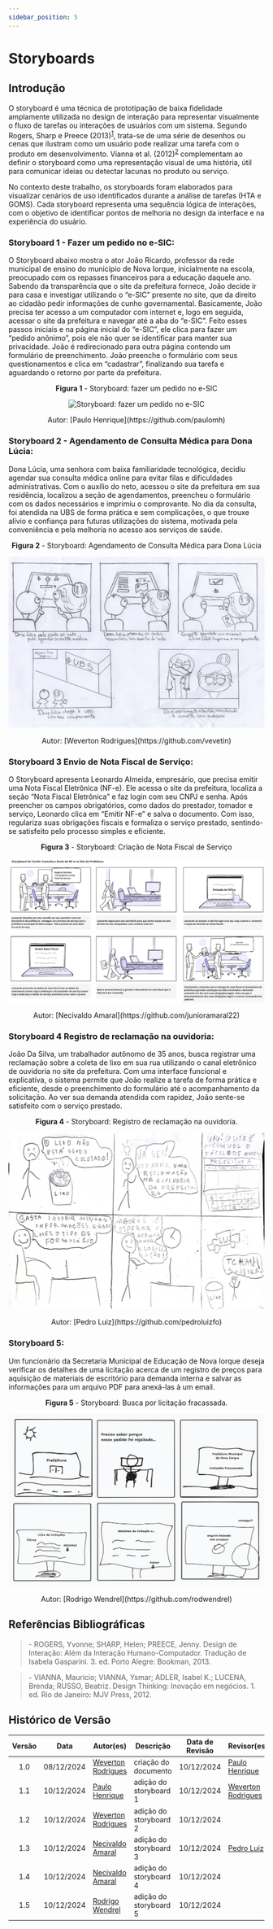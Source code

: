 ```yaml
---
sidebar_position: 5
---
```


# Storyboards

## Introdução

O storyboard é uma técnica de prototipação de baixa fidelidade amplamente utilizada no design de interação para representar visualmente o fluxo de tarefas ou interações de usuários com um sistema. Segundo Rogers, Sharp e Preece (2013)<sup>[1](../nivel01/storyboards.md#referências-bibliográficas)</sup>, trata-se de uma série de desenhos ou cenas que ilustram como um usuário pode realizar uma tarefa com o produto em desenvolvimento. Vianna et al. (2012)<sup>[2](../nivel01/storyboards.md#referências-bibliográficas)</sup> complementam ao definir o storyboard como uma representação visual de uma história, útil para comunicar ideias ou detectar lacunas no produto ou serviço.

No contexto deste trabalho, os storyboards foram elaborados para visualizar cenários de uso identificados durante a análise de tarefas (HTA e GOMS). Cada storyboard representa uma sequência lógica de interações, com o objetivo de identificar pontos de melhoria no design da interface e na experiência do usuário.

### Storyboard 1 - Fazer um pedido no e-SIC:

O Storyboard abaixo mostra o ator João Ricardo, professor da rede municipal de ensino do município de Nova Iorque, inicialmente na escola, preocupado com os repasses financeiros para a educação daquele ano. Sabendo da transparência que o site da prefeitura fornece, João decide ir para casa e investigar utilizando o “e-SIC” presente no site, que da direito ao cidadão pedir informações de cunho governamental. Basicamente, João precisa ter acesso a um computador com internet e, logo em seguida, acessar o site da prefeitura e navegar até a aba do “e-SIC”. Feito esses passos iniciais e na página inicial do “e-SIC”, ele clica para fazer um “pedido anônimo”, pois ele não quer se identificar para manter sua privacidade. João é redirecionado para outra página contendo um formulário de preenchimento. João preenche o formulário com seus questionamentos e clica em “cadastrar”, finalizando sua tarefa e aguardando o retorno por parte da prefeitura.

<center>

<p style={{ textAlign: 'center', fontSize: '18px' }}><b>Figura 1</b> - Storyboard: fazer um pedido no e-SIC</p>

![Storyboard: fazer um pedido no e-SIC](../assets/storyboard-paulo.jpg)

<p style={{ textAlign: 'center', fontSize: '17px' }}>Autor: [Paulo Henrique](https://github.com/paulomh)</p>

</center>

### Storyboard 2 - Agendamento de Consulta Médica para Dona Lúcia:

Dona Lúcia, uma senhora com baixa familiaridade tecnológica, decidiu agendar sua consulta médica online para evitar filas e dificuldades administrativas. Com o auxílio do neto, acessou o site da prefeitura em sua residência, localizou a seção de agendamentos, preencheu o formulário com os dados necessários e imprimiu o comprovante. No dia da consulta, foi atendida na UBS de forma prática e sem complicações, o que trouxe alívio e confiança para futuras utilizações do sistema, motivada pela conveniência e pela melhoria no acesso aos serviços de saúde.

<center>

<p style={{ textAlign: 'center', fontSize: '18px' }}><b>Figura 2</b> - Storyboard: Agendamento de Consulta Médica para Dona Lúcia</p>

![Storyboard: agendamento de consulta médica](../assets/storyboard-weverton.jfif)

<p style={{ textAlign: 'center', fontSize: '17px' }}>Autor: [Weverton Rodrigues](https://github.com/vevetin)</p>

</center>


### Storyboard 3 Envio de Nota Fiscal de Serviço:

O Storyboard apresenta Leonardo Almeida, empresário, que precisa emitir uma Nota Fiscal Eletrônica (NF-e). Ele acessa o site da prefeitura, localiza a seção “Nota Fiscal Eletrônica” e faz login com seu CNPJ e senha. Após preencher os campos obrigatórios, como dados do prestador, tomador e serviço, Leonardo clica em “Emitir NF-e” e salva o documento. Com isso, regulariza suas obrigações fiscais e formaliza o serviço prestado, sentindo-se satisfeito pelo processo simples e eficiente.

<center>

<p style={{ textAlign: 'center', fontSize: '18px' }}><b>Figura 3</b> - Storyboard: Criação de Nota Fiscal de Serviço</p>

![Storyboard: agendamento de consulta médica](../assets/storyboard-necivaldo.png)

<p style={{ textAlign: 'center', fontSize: '17px' }}>Autor: [Necivaldo Amaral](https://github.com/junioramaral22)</p>

</center>


### Storyboard 4 Registro de reclamação na ouvidoria:

João Da Silva, um trabalhador autônomo de 35 anos, busca registrar uma reclamação sobre a coleta de lixo em sua rua utilizando o canal eletrônico de ouvidoria no site da prefeitura. Com uma interface funcional e explicativa, o sistema permite que João realize a tarefa de forma prática e eficiente, desde o preenchimento do formulário até o acompanhamento da solicitação. Ao ver sua demanda atendida com rapidez, João sente-se satisfeito com o serviço prestado.

<center>

<p style={{ textAlign: 'center', fontSize: '18px' }}><b>Figura 4</b> - Storyboard: Registro de reclamação na ouvidoria.</p>

![Ouvidoria](../assets/Storyboard-Pedro.jpg)

<p style={{ textAlign: 'center', fontSize: '17px' }}>Autor: [Pedro Luiz](https://github.com/pedroluizfo)</p>

</center>

### Storyboard 5:

Um funcionário da Secretaria Municipal de Educação de Nova Iorque deseja verificar os detalhes de uma licitação acerca de um registro de preços para aquisição de materiais de escritório para demanda interna e salvar as informações para um arquivo PDF para anexá-las à um email.

<center>

<p style={{ textAlign: 'center', fontSize: '18px' }}><b>Figura 5</b> - Storyboard: Busca por licitação fracassada.</p>

![Ouvidoria](../assets/storyboard-rodrigo.png)

<p style={{ textAlign: 'center', fontSize: '17px' }}>Autor: [Rodrigo Wendrel](https://github.com/rodwendrel)</p>

</center>




## Referências Bibliográficas
> \- ROGERS, Yvonne; SHARP, Helen; PREECE, Jenny. Design de Interação: Além da Interação Humano-Computador. Tradução de Isabela Gasparini. 3. ed. Porto Alegre: Bookman, 2013.

> \- VIANNA, Maurício; VIANNA, Ysmar; ADLER, Isabel K.; LUCENA, Brenda; RUSSO, Beatriz. Design Thinking: Inovação em negócios. 1. ed. Rio de Janeiro: MJV Press, 2012.

## Histórico de Versão

| Versão | Data | Autor(es) | Descrição | Data de Revisão | Revisor(es) |
|:---:|:---:|---|---|:---:|---|
| 1.0 | 08/12/2024 | [Weverton Rodrigues](https://github.com/vevetin) | criação do documento | 10/12/2024 | [Paulo Henrique](https://github.com/paulomh) |
| 1.1 | 10/12/2024 | [Paulo Henrique](https://github.com/paulomh) | adição do storyboard 1 | 10/12/2024 | [Weverton Rodrigues](https://github.com/vevetin) |
| 1.2 | 10/12/2024 | [Weverton Rodrigues](https://github.com/vevetin) | adição do storyboard 2 | 10/12/2024 |  |
| 1.3 | 10/12/2024 | [Necivaldo Amaral](https://github.com/junioramaral22) | adição do storyboard 3 | 10/12/2024 | [Pedro Luiz](https://github.com/pedroluizfo) |
| 1.4 | 10/12/2024 | [Necivaldo Amaral](https://github.com/pedroluizfo) | adição do storyboard 4 | 10/12/2024 |  |
| 1.5 | 10/12/2024 | [Rodrigo Wendrel](https://github.com/rodwendrel) | adição do storyboard 5 | 10/12/2024 |  |